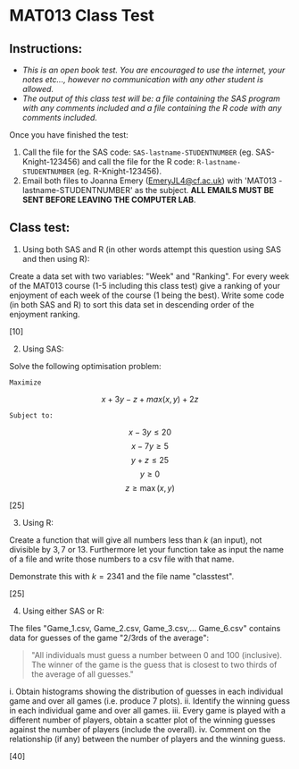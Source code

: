 # MAT013 Class Test

## Instructions:

- *This is an open book test. You are encouraged to use the internet, your notes etc..., however no communication with any other student is allowed.*
- *The output of this class test will be: a file containing the SAS program with any comments included and a file containing the R code with any comments included.*

Once you have finished the test:

1. Call the file for the SAS code: `SAS-lastname-STUDENTNUMBER` (eg. SAS-Knight-123456) and call the file for the R code: `R-lastname-STUDENTNUMBER` (eg. R-Knight-123456).
2. Email both files to Joanna Emery (EmeryJL4@cf.ac.uk) with 'MAT013 - lastname-STUDENTNUMBER' as the subject. **ALL EMAILS MUST BE SENT BEFORE LEAVING THE COMPUTER LAB**.

## Class test:

1. Using both SAS and R (in other words attempt this question using SAS and then using R):

Create a data set with two variables: "Week" and "Ranking". For every week of the MAT013 course (1-5 including this class test) give a ranking of your enjoyment of each week of the course (1 being the best). Write some code (in both SAS and R) to sort this data set in descending order of the enjoyment ranking.

[10]

2. Using SAS:

Solve the following optimisation problem:

    Maximize

$$x+3y-z+max(x,y)+2z$$

    Subject to:

$$x-3y\leq 20$$
$$x-7y\geq 5$$
$$y+z\leq 25$$
$$y\geq 0$$
$$z\geq \max(x,y)$$


[25]

3. Using R:

Create a function that will give all numbers less than $k$ (an input), not divisible by $3,7$ or $13$. Furthermore let your function take as input the name of a file and write those numbers to a csv file with that name.

Demonstrate this with $k=2341$ and the file name "classtest".

[25]

4. Using either SAS or R:

The files "Game_1.csv, Game_2.csv, Game_3.csv,... Game_6.csv" contains data for guesses of the game "2/3rds of the average":

> "All individuals must guess a number between 0 and 100 (inclusive). The winner of the game is the guess that is closest to two thirds of the average of all guesses."

i. Obtain histograms showing the distribution of guesses in each individual game and over all games (i.e. produce 7 plots).
ii. Identify the winning guess in each individual game and over all games.
iii. Every game is played with a different number of players, obtain a scatter plot of the winning guesses against the number of players (include the overall).
iv. Comment on the relationship (if any) between the number of players and the winning guess.

[40]
